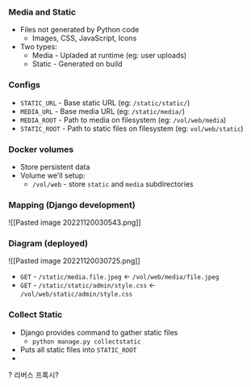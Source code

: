 ### Media and Static
- Files not generated by Python code
	- Images, CSS, JavaScript, Icons
- Two types:
	- Media - Upladed at runtime (eg: user uploads)
	- Static - Generated on build


### Configs
- `STATIC_URL` - Base static URL (eg: `/static/static/`)
- `MEDIA_URL` - Base media URL (eg: `/static/media/`)
- `MEDIA_ROOT` - Path to media on filesystem (eg: `/vol/web/media`)
- `STATIC_ROOT` - Path to static files on filesystem (eg: `vol/web/static`)

### Docker volumes
- Store persistent data
- Volume we'll setup:
	- `/vol/web` - store `static` and `media` subdirectories

### Mapping (Django development)

![[Pasted image 20221120030543.png]]

### Diagram (deployed)

![[Pasted image 20221120030725.png]]
- `GET` - `/static/media.file.jpeg` <- `/vol/web/media/file.jpeg`
- `GET` - `/static/static/admin/style.css` <- `/vol/web/static/admin/style.css`

### Collect Static
- Django provides command to gather static files
	- `python manage.py collectstatic`
- Puts all static files into `STATIC_ROOT`
-
? 리버스 프록시?